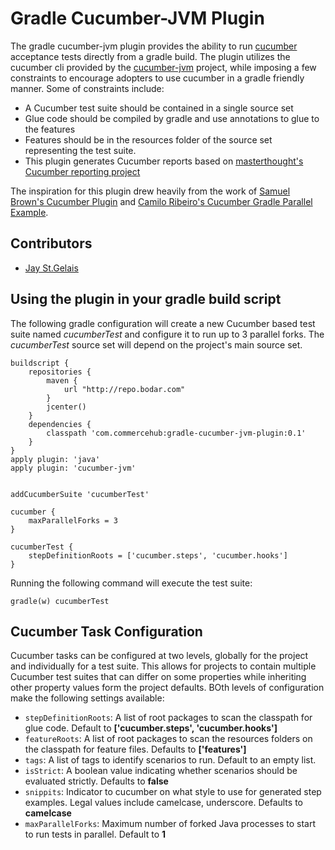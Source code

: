# Gradle Cucumber-JVM Plugin

The gradle cucumber-jvm plugin provides the ability to run [cucumber](http://cukes.info) acceptance tests directly
from a gradle build.  The plugin utilizes the cucumber cli provided by the [cucumber-jvm](https://github.com/cucumber/cucumber-jvm) 
project, while imposing a few constraints to encourage adopters to use cucumber in a gradle friendly manner. Some of
constraints include:

*   A Cucumber test suite should be contained in a single source set
*   Glue code should be compiled by gradle and use annotations to glue to the features
*   Features should be in the resources folder of the source set representing the test suite.
*   This plugin generates Cucumber reports based on [masterthought's Cucumber reporting project](https://github.com/masterthought/cucumber-reporting)

The inspiration for this plugin drew heavily from the work of 
[Samuel Brown's Cucumber Plugin](https://github.com/samueltbrown/gradle-cucumber-plugin) and 
[Camilo Ribeiro's Cucumber Gradle Parallel Example](https://github.com/camiloribeiro/cucumber-gradle-parallel).

## Contributors

 * [Jay St.Gelais](http://github.com/JayStGelais)

## Using the plugin in your gradle build script


The following gradle configuration will create a new Cucumber based test suite named *cucumberTest* and configure it 
to run up to 3 parallel forks. The *cucumberTest* source set will depend on the project's main source set.

    buildscript {
        repositories {
            maven {
                url "http://repo.bodar.com"
            }
            jcenter()
        }
        dependencies {
            classpath 'com.commercehub:gradle-cucumber-jvm-plugin:0.1'
        }
    }
    apply plugin: 'java'            
    apply plugin: 'cucumber-jvm'

      
    addCucumberSuite 'cucumberTest'
      
    cucumber {
        maxParallelForks = 3
    }
    
    cucumberTest {
        stepDefinitionRoots = ['cucumber.steps', 'cucumber.hooks']
    }

Running the following command will execute the test suite:

    gradle(w) cucumberTest


## Cucumber Task Configuration

Cucumber tasks can be configured at two levels, globally for the project and individually for a test suite. This allows
for projects to contain multiple Cucumber test suites that can differ on some properties while inheriting other
property values form the project defaults. BOth levels of configuration make the following settings available:

* `stepDefinitionRoots`: A list of root packages to scan the classpath for glue code. Default to **['cucumber.steps', 'cucumber.hooks']**
* `featureRoots`: A list of root packages to scan the resources folders on the classpath for feature files. Defaults to **['features']**
* `tags`: A list of tags to identify scenarios to run. Default to an empty list.
* `isStrict`: A boolean value indicating whether scenarios should be evaluated strictly. Defaults to **false**
* `snippits`: Indicator to cucumber on what style to use for generated step examples. Legal values include camelcase, underscore. Defaults to **camelcase**
* `maxParallelForks`: Maximum number of forked Java processes to start to run tests in parallel. Default to **1**


